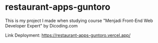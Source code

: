 # restaurant-apps-guntoro

This is my project I made when studying course "Menjadi Front-End Web Developer Expert" by Dicoding.com

Link Deployment: https://restaurant-apps-guntoro.vercel.app/
